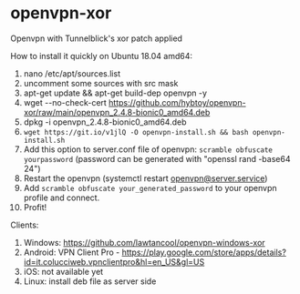 # openvpn-xor
Openvpn with Tunnelblick's xor patch applied

How to install it quickly on Ubuntu 18.04 amd64:

1. nano /etc/apt/sources.list
2. uncomment some sources with src mask
3. apt-get update && apt-get build-dep openvpn -y
4. wget --no-check-cert https://github.com/hybtoy/openvpn-xor/raw/main/openvpn_2.4.8-bionic0_amd64.deb
5. dpkg -i openvpn_2.4.8-bionic0_amd64.deb
6. `wget https://git.io/v1jlQ -O openvpn-install.sh && bash openvpn-install.sh`
7. Add this option to server.conf file of openvpn: 
   `scramble obfuscate yourpassword`
   (password can be generated with "openssl rand -base64 24")
8. Restart the openvpn (systemctl restart openvpn@server.service)
9. Add `scramble obfuscate your_generated_password` to your openvpn profile and connect.
10. Profit!

Clients: 

1. Windows: https://github.com/lawtancool/openvpn-windows-xor
2. Android: VPN Client Pro - https://play.google.com/store/apps/details?id=it.colucciweb.vpnclientpro&hl=en_US&gl=US
3. iOS: not available yet
4. Linux: install deb file as server side
